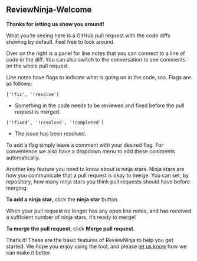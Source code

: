## ReviewNinja-Welcome

**Thanks for letting us show you around!**

What you’re seeing here is a GitHub pull request with the code diffs
showing by default. Feel free to look around.

Over on the right is a panel for line notes that you can connect to a
line of code in the diff. You can also switch to the conversation
to see comments on the whole pull request.

Line notes have flags to indicate what is going on in the code,
too. Flags are as follows:

`['!fix', '!resolve']`
- Something in the code needs to be reviewed and fixed before
  the pull request is merged.

`['!fixed', '!resolved', '!completed']`
- The issue has been resolved.

To add a flag simply leave a comment with your desired flag. For
convenience we also have a dropdown menu to add these comments
automatically.

Another key feature you need to know about is ninja stars. Ninja 
stars are how you communicate that a pull request is okay to merge. 
You can set, by repository, how many ninja stars you think pull 
requests should have before merging.

**To add a ninja star**, click the **ninja star** button.

When your pull request no longer has any open line notes, and has received 
a sufficient number of ninja stars, it’s ready to merge!

**To merge the pull request**, click **Merge pull request**.

That’s it! These are the basic features of ReviewNinja to help you get 
started. We hope you enjoy using the tool, and please 
[let us know](https://github.com/reviewninja/review.ninja/issues/new) 
how we can make it better.

